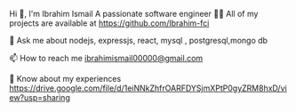 
Hi 👋, I'm Ibrahim Ismail
A passionate software engineer
👨‍💻 All of my projects are available at https://github.com/Ibrahim-fci

💬 Ask me about nodejs, expressjs, react, mysql , postgresql,mongo db

📫 How to reach me ibrahimismail00000@gmail.com

📄 Know about my experiences https://drive.google.com/file/d/1eiNNkZhfrOARFDYSjmXPtP0gyZRM8hxD/view?usp=sharing
